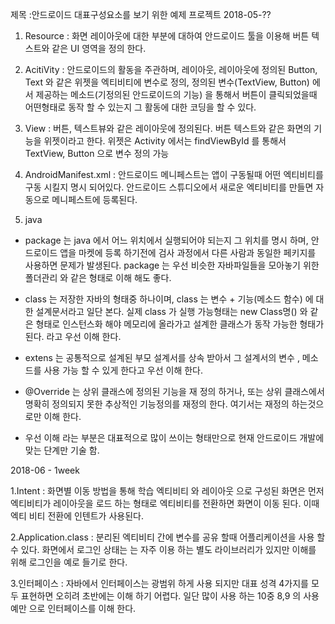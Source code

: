 제목 :안드로이드 대표구성요소를 보기 위한 예제 프로젝트
2018-05-??
 1. Resource : 화면 레이아웃에 대한 부분에 대하여 안드로이드 툴을 이용해 버튼 텍스트와 같은 UI 영역을 정의 한다.
 2. AcitiVity : 안드로이드의 활동을 주관하며, 레이아웃, 레이아웃에 정의된 Button, Text 와 같은 위젯을
               엑티비티에 변수로 정의, 정의된 변수(TextView, Button) 에서 제공하는 메소드(기정의된 안드로이드의 기능)
               을 통해서 버튼이 클릭되었을때 어떤형태로 동작 할 수 있는지 그 활동에 대한 코딩을 할 수 있다.

 3. View      : 버튼, 텍스트뷰와 같은 레이아웃에 정의된다. 버튼 텍스트와 같은 화면의 기능을 위젯이라고 한다.
                위젯은 Activity 에서는 findViewById 를 통해서 TextView, Button 으로 변수 정의 가능

 4. AndroidManifest.xml : 안드로이드 메니페스트는 앱이 구동될때 어떤 엑티비티를 구동 시킬지 명시 되어있다.
                         안드로이드 스튜디오에서 새로운 엑티비티를 만들면 자동으로 메니페스트에 등록된다.

 5. java
   - package 는 java 에서 어느 위치에서 실행되어야 되는지 그 위치를 명시 하며, 안드로이드 앱을 마켓에 등록 하기전에
     검사 과정에서 다른 사람과 동일한 페키지를 사용하면 문제가 발생된다.
     package 는 우선 비슷한 자바파일들을 모아놓기 위한 폴더관리 와 같은 형태로 이해 해도 좋다.

   - class 는 저장한 자바의 형태중 하나이며, class 는 변수 + 기능(메소드 함수) 에 대한 설계문서라고 일단 본다.
     실제 class 가 실행 가능형태는 new Class명() 와 같은 형태로 인스턴스화 해야 메모리에 올라가고 설계한 클래스가
     동작 가능한 형태가 된다. 라고 우선 이해 한다.

   - extens 는 공통적으로 설계된 부모 설계서를 상속 받아서 그 설계서의 변수 , 메소드를 사용 가능 할 수 있게 한다고 우선 이해 한다.

   - @Override 는 상위 클래스에 정의된 기능을 재 정의 하거나, 또는 상위 클래스에서 명확히 정의되지 못한 추상적인 기능정의를 재정의 한다.
     여기서는 재정의 하는것으로만 이해 한다.

   * 우선 이해 라는 부분은 대표적으로 많이 쓰이는 형태만으로 현재 안드로이드 개발에 맞는 단계만 기술 함.


2018-06 - 1week

 1.Intent : 화면별 이동 방법을 통해 학습
            엑티비티 와 레이아웃 으로 구성된 화면은 먼저 엑티비티가 레이아웃을 로드 하는 형태로
            엑티비티를 전환하면 화면이 이동 된다. 이때 엑티 비티 전환에 인텐트가 사용된다.

 2.Application.class : 분리된 엑티비티 간에 변수를 공유 할때 어플리케이션을 사용 할 수 있다.
                       화면에서 로그인 상태는 는 자주 이용 하는 별도 라이브러리가 있지만
                       이해를 위해 로그인을 예로 들기로 한다.

 3.인터페이스 : 자바에서 인터페이스는 광범위 하게 사용 되지만 대표 성격 4가지를 모두 표현하면 오히려 초반에는 이해 하기 어렵다.
             일단 많이 사용 하는 10중 8,9 의 사용예만 으로 인터페이스를 이해 한다.
